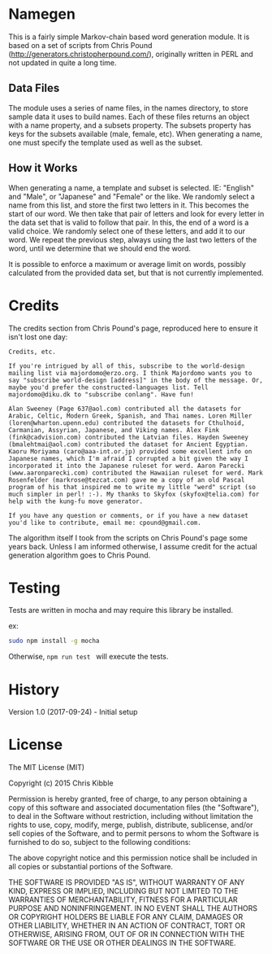 # Namegen
This is a fairly simple Markov-chain based word generation module.  It is based on a set of scripts from Chris Pound (http://generators.christopherpound.com/), originally written in PERL and not updated in quite a long time.

## Data Files
The module uses a series of name files, in the names directory, to store sample data it uses to build names.  Each of these files returns an object with a name property, and a subsets property.  The subsets property has keys for the subsets available (male, female, etc).  When generating a name, one must specify the template used as well as the subset.

## How it Works
When generating a name, a template and subset is selected.  IE: "English" and "Male", or "Japanese" and "Female" or the like.  We randomly select a name from this list, and store the first two letters in it.  This becomes the start of our word.
We then take that pair of letters and look for every letter in the data set that is valid to follow that pair.  In this, the end of a word is a valid choice.  We randomly select one of these letters, and add it to our word.
We repeat the previous step, always using the last two letters of the word, until we determine that we should end the word.

It is possible to enforce a maximum or average limit on words, possibly calculated from the provided data set, but that is not currently implemented.
 

# Credits
The credits section from Chris Pound's page, reproduced here to ensure it isn't lost one day:
```
Credits, etc.

If you're intrigued by all of this, subscribe to the world-design mailing list via majordomo@erzo.org. I think Majordomo wants you to say "subscribe world-design [address]" in the body of the message. Or, maybe you'd prefer the constructed-languages list. Tell majordomo@diku.dk to "subscribe conlang". Have fun!

Alan Sweeney (Page 637@aol.com) contributed all the datasets for Arabic, Celtic, Modern Greek, Spanish, and Thai names. Loren Miller (loren@wharton.upenn.edu) contributed the datasets for Cthulhoid, Carmanian, Assyrian, Japanese, and Viking names. Alex Fink (fink@cadvision.com) contributed the Latvian files. Hayden Sweeney (bmalehtmai@aol.com) contributed the dataset for Ancient Egyptian. Kaoru Moriyama (caro@aaa-int.or.jp) provided some excellent info on Japanese names, which I'm afraid I corrupted a bit given the way I incorporated it into the Japanese ruleset for werd. Aaron Parecki (www.aaronparecki.com) contributed the Hawaiian ruleset for werd. Mark Rosenfelder (markrose@tezcat.com) gave me a copy of an old Pascal program of his that inspired me to write my little "werd" script (so much simpler in perl! :-). My thanks to Skyfox (skyfox@telia.com) for help with the kung-fu move generator.

If you have any question or comments, or if you have a new dataset you'd like to contribute, email me: cpound@gmail.com.
```

The algorithm itself I took from the scripts on Chris Pound's page some years back.  Unless I am informed otherwise, I assume credit for the actual generation algorithm goes to Chris Pound.


# Testing
Tests are written in mocha and may require this library be installed.

ex:

```sh
sudo npm install -g mocha
```

Otherwise, ```npm run test ``` will execute the tests.

# History
 
Version 1.0 (2017-09-24) - Initial setup
 
# License
 
The MIT License (MIT)

Copyright (c) 2015 Chris Kibble

Permission is hereby granted, free of charge, to any person obtaining a copy of this software and associated documentation files (the "Software"), to deal in the Software without restriction, including without limitation the rights to use, copy, modify, merge, publish, distribute, sublicense, and/or sell copies of the Software, and to permit persons to whom the Software is furnished to do so, subject to the following conditions:

The above copyright notice and this permission notice shall be included in all copies or substantial portions of the Software.

THE SOFTWARE IS PROVIDED "AS IS", WITHOUT WARRANTY OF ANY KIND, EXPRESS OR IMPLIED, INCLUDING BUT NOT LIMITED TO THE WARRANTIES OF MERCHANTABILITY, FITNESS FOR A PARTICULAR PURPOSE AND NONINFRINGEMENT. IN NO EVENT SHALL THE AUTHORS OR COPYRIGHT HOLDERS BE LIABLE FOR ANY CLAIM, DAMAGES OR OTHER LIABILITY, WHETHER IN AN ACTION OF CONTRACT, TORT OR OTHERWISE, ARISING FROM, OUT OF OR IN CONNECTION WITH THE SOFTWARE OR THE USE OR OTHER DEALINGS IN THE SOFTWARE.
